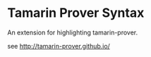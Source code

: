 # Tamarin Prover Syntax

An extension for highlighting tamarin-prover.

see http://tamarin-prover.github.io/